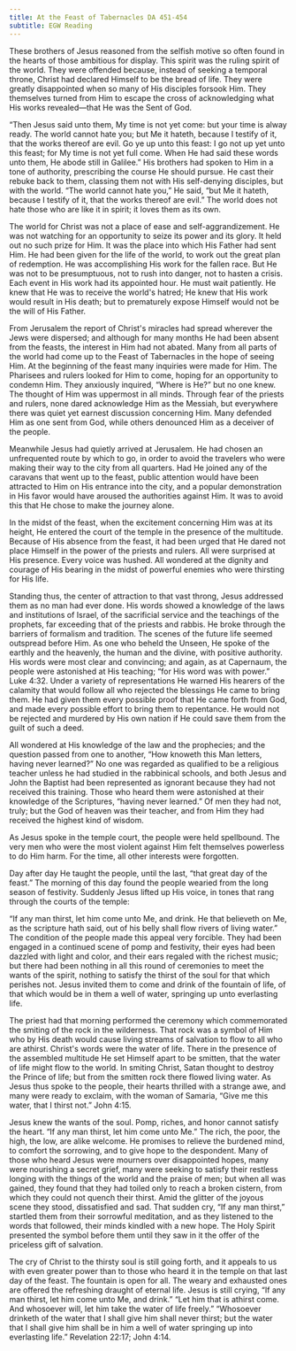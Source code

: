 ```yaml
---
title: At the Feast of Tabernacles DA 451-454
subtitle: EGW Reading
---
```


These brothers of Jesus reasoned from the selfish motive so often found in the hearts of those ambitious for display. This spirit was the ruling spirit of the world. They were offended because, instead of seeking a temporal throne, Christ had declared Himself to be the bread of life. They were greatly disappointed when so many of His disciples forsook Him. They themselves turned from Him to escape the cross of acknowledging what His works revealed—that He was the Sent of God.

“Then Jesus said unto them, My time is not yet come: but your time is alway ready. The world cannot hate you; but Me it hateth, because I testify of it, that the works thereof are evil. Go ye up unto this feast: I go not up yet unto this feast; for My time is not yet full come. When He had said these words unto them, He abode still in Galilee.” His brothers had spoken to Him in a tone of authority, prescribing the course He should pursue. He cast their rebuke back to them, classing them not with His self-denying disciples, but with the world. “The world cannot hate you,” He said, “but Me it hateth, because I testify of it, that the works thereof are evil.” The world does not hate those who are like it in spirit; it loves them as its own.

The world for Christ was not a place of ease and self-aggrandizement. He was not watching for an opportunity to seize its power and its glory. It held out no such prize for Him. It was the place into which His Father had sent Him. He had been given for the life of the world, to work out the great plan of redemption. He was accomplishing His work for the fallen race. But He was not to be presumptuous, not to rush into danger, not to hasten a crisis. Each event in His work had its appointed hour. He must wait patiently. He knew that He was to receive the world's hatred; He knew that His work would result in His death; but to prematurely expose Himself would not be the will of His Father.

From Jerusalem the report of Christ's miracles had spread wherever the Jews were dispersed; and although for many months He had been absent from the feasts, the interest in Him had not abated. Many from all parts of the world had come up to the Feast of Tabernacles in the hope of seeing Him. At the beginning of the feast many inquiries were made for Him. The Pharisees and rulers looked for Him to come, hoping for an opportunity to condemn Him. They anxiously inquired, “Where is He?” but no one knew. The thought of Him was uppermost in all minds. Through fear of the priests and rulers, none dared acknowledge Him as the Messiah, but everywhere there was quiet yet earnest discussion concerning Him. Many defended Him as one sent from God, while others denounced Him as a deceiver of the people.

Meanwhile Jesus had quietly arrived at Jerusalem. He had chosen an unfrequented route by which to go, in order to avoid the travelers who were making their way to the city from all quarters. Had He joined any of the caravans that went up to the feast, public attention would have been attracted to Him on His entrance into the city, and a popular demonstration in His favor would have aroused the authorities against Him. It was to avoid this that He chose to make the journey alone.

In the midst of the feast, when the excitement concerning Him was at its height, He entered the court of the temple in the presence of the multitude. Because of His absence from the feast, it had been urged that He dared not place Himself in the power of the priests and rulers. All were surprised at His presence. Every voice was hushed. All wondered at the dignity and courage of His bearing in the midst of powerful enemies who were thirsting for His life.

Standing thus, the center of attraction to that vast throng, Jesus addressed them as no man had ever done. His words showed a knowledge of the laws and institutions of Israel, of the sacrificial service and the teachings of the prophets, far exceeding that of the priests and rabbis. He broke through the barriers of formalism and tradition. The scenes of the future life seemed outspread before Him. As one who beheld the Unseen, He spoke of the earthly and the heavenly, the human and the divine, with positive authority. His words were most clear and convincing; and again, as at Capernaum, the people were astonished at His teaching; “for His word was with power.” Luke 4:32. Under a variety of representations He warned His hearers of the calamity that would follow all who rejected the blessings He came to bring them. He had given them every possible proof that He came forth from God, and made every possible effort to bring them to repentance. He would not be rejected and murdered by His own nation if He could save them from the guilt of such a deed.

All wondered at His knowledge of the law and the prophecies; and the question passed from one to another, “How knoweth this Man letters, having never learned?” No one was regarded as qualified to be a religious teacher unless he had studied in the rabbinical schools, and both Jesus and John the Baptist had been represented as ignorant because they had not received this training. Those who heard them were astonished at their knowledge of the Scriptures, “having never learned.” Of men they had not, truly; but the God of heaven was their teacher, and from Him they had received the highest kind of wisdom.

As Jesus spoke in the temple court, the people were held spellbound. The very men who were the most violent against Him felt themselves powerless to do Him harm. For the time, all other interests were forgotten.

Day after day He taught the people, until the last, “that great day of the feast.” The morning of this day found the people wearied from the long season of festivity. Suddenly Jesus lifted up His voice, in tones that rang through the courts of the temple:

“If any man thirst, let him come unto Me, and drink. He that believeth on Me, as the scripture hath said, out of his belly shall flow rivers of living water.” The condition of the people made this appeal very forcible. They had been engaged in a continued scene of pomp and festivity, their eyes had been dazzled with light and color, and their ears regaled with the richest music; but there had been nothing in all this round of ceremonies to meet the wants of the spirit, nothing to satisfy the thirst of the soul for that which perishes not. Jesus invited them to come and drink of the fountain of life, of that which would be in them a well of water, springing up unto everlasting life.

The priest had that morning performed the ceremony which commemorated the smiting of the rock in the wilderness. That rock was a symbol of Him who by His death would cause living streams of salvation to flow to all who are athirst. Christ's words were the water of life. There in the presence of the assembled multitude He set Himself apart to be smitten, that the water of life might flow to the world. In smiting Christ, Satan thought to destroy the Prince of life; but from the smitten rock there flowed living water. As Jesus thus spoke to the people, their hearts thrilled with a strange awe, and many were ready to exclaim, with the woman of Samaria, “Give me this water, that I thirst not.” John 4:15.

Jesus knew the wants of the soul. Pomp, riches, and honor cannot satisfy the heart. “If any man thirst, let him come unto Me.” The rich, the poor, the high, the low, are alike welcome. He promises to relieve the burdened mind, to comfort the sorrowing, and to give hope to the despondent. Many of those who heard Jesus were mourners over disappointed hopes, many were nourishing a secret grief, many were seeking to satisfy their restless longing with the things of the world and the praise of men; but when all was gained, they found that they had toiled only to reach a broken cistern, from which they could not quench their thirst. Amid the glitter of the joyous scene they stood, dissatisfied and sad. That sudden cry, “If any man thirst,” startled them from their sorrowful meditation, and as they listened to the words that followed, their minds kindled with a new hope. The Holy Spirit presented the symbol before them until they saw in it the offer of the priceless gift of salvation.

The cry of Christ to the thirsty soul is still going forth, and it appeals to us with even greater power than to those who heard it in the temple on that last day of the feast. The fountain is open for all. The weary and exhausted ones are offered the refreshing draught of eternal life. Jesus is still crying, “If any man thirst, let him come unto Me, and drink.” “Let him that is athirst come. And whosoever will, let him take the water of life freely.” “Whosoever drinketh of the water that I shall give him shall never thirst; but the water that I shall give him shall be in him a well of water springing up into everlasting life.” Revelation 22:17; John 4:14.